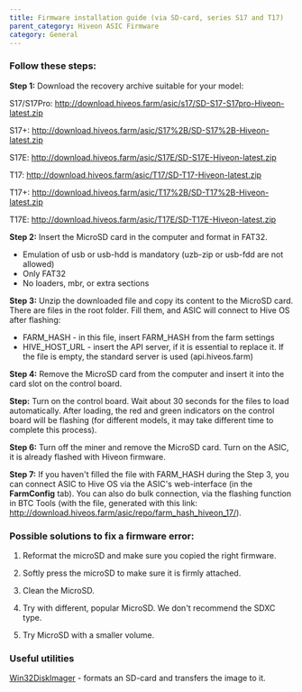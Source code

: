 ```yaml
---
title: Firmware installation guide (via SD-card, series S17 and T17)
parent_category: Hiveon ASIC Firmware
category: General
---
```


### Follow these steps:

**Step 1:** Download the recovery archive suitable for your model:

S17/S17Pro: http://download.hiveos.farm/asic/s17/SD-S17-S17pro-Hiveon-latest.zip

S17+:  http://download.hiveos.farm/asic/S17%2B/SD-S17%2B-Hiveon-latest.zip

S17E: http://download.hiveos.farm/asic/S17E/SD-S17E-Hiveon-latest.zip

T17: http://download.hiveos.farm/asic/T17/SD-T17-Hiveon-latest.zip

T17+: http://download.hiveos.farm/asic/T17%2B/SD-T17%2B-Hiveon-latest.zip

T17E: http://download.hiveos.farm/asic/T17E/SD-T17E-Hiveon-latest.zip

**Step 2:** Insert the MicroSD card in the computer and format in FAT32.
- Emulation of usb or usb-hdd is mandatory (uzb-zip or usb-fdd are not allowed)
- Only FAT32
- No loaders, mbr, or extra sections

**Step 3:** Unzip the downloaded file and copy its content to the MicroSD card. There are files in the root folder. Fill them, and ASIC will connect to Hive OS after flashing:
- FARM\_HASH - in this file, insert FARM\_HASH from the farm settings
- HIVE\_HOST\_URL - insert the API server, if it is essential to replace it. If the file is empty, the standard server is used (api.hiveos.farm)

**Step 4:** Remove the MicroSD card from the computer and insert it into the card slot on the control board.

**Step:** Turn on the control board. Wait about 30 seconds for the files to load automatically. After loading, the red and green indicators on the control board will be flashing (for different models, it may take different time to complete this process).

**Step 6:** Turn off the miner and remove the MicroSD card. Turn on the ASIC, it is already flashed with Hiveon firmware.

**Step 7:** If you haven't filled the file with FARM\_HASH during the Step 3, you can connect ASIC to Hive OS via the ASIC's web-interface (in the **FarmConfig** tab). You can also do bulk connection, via the flashing function in BTC Tools (with the file, generated with this link: http://download.hiveos.farm/asic/repo/farm_hash_hiveon_17/).

### Possible solutions to fix a firmware error:

1. Reformat the microSD and make sure you copied the right firmware.

2. Softly press the microSD to make sure it is firmly attached.

3. Clean the MicroSD.

4. Try with different, popular MicroSD. We don't recommend the SDXC type.

5. Try MicroSD with a smaller volume.

### Useful utilities
[Win32DiskImager](http://download.hiveos.farm/asic/utility/Win32DiskImager-1.0.0-binary.zip) - formats an SD-card and transfers the image to it.
